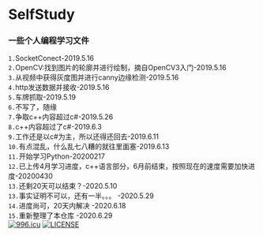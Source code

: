 SelfStudy
======

### 一些个人编程学习文件
`1.`SocketConect-2019.5.16<br>
`2.`OpenCV:找到图片的轮廓并进行绘制，摘自OpenCV3入门-2019.5.16<br>
`3.`从视频中获得灰度图并进行canny边缘检测-2019.5.16<br>
`4.`http发送数据并接收-2019.5.16<br>
`5.`车牌抓取-2019.5.19<br>
`6.`不写了，随缘<br>
`7.`争取c++内容超过c#-2019.5.26<br>
`8.`c++内容超过了c#-2019.6.3<br>
`9.`工作还是以c#为主，所以还得还回去-2019.6.11<br>
`10.`有点混乱，什么乱七八糟的就往里面塞-2019.6.13<br>
`11.`开始学习Python-20200217<br>
`12.`已上传4月学习进度，c++语言部分，6月前结束，按照现在的速度需要加快进度-20200430<br>
`13.`还剩20天可以结束？-2020.5.10<br>
`13.`事实证明不可以，还有一半。。。 -2020.5.29<br>
`14.`进度尚可，20天内解决 -2020.6.18<br>
`15.`重新整理了本仓库 -2020.6.29<br>
<a href="https://996.icu"><img src="https://img.shields.io/badge/link-996.icu-red.svg" alt="996.icu" /></a>
[![LICENSE](https://img.shields.io/badge/license-Anti%20996-blue.svg)](https://github.com/996icu/996.ICU/blob/master/LICENSE)
